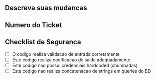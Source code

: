 ## Descreva suas mudancas

## Numero do Ticket

## Checklist de Seguranca
- [ ] O codigo realiza validacao de entrada corretamente
- [ ] Este codigo realiza codificacao de saida adequadamente
- [ ] Este codigo nao possui credenciais hardcoded (chumbadas)
- [ ] Este codigo nao realiza concatenacao de strings em queries do BD
